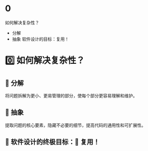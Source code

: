 # 0
如何解决复杂性？
- 分解
- 抽象
软件设计的目标：复用！

# 0️⃣ 如何解决复杂性？  

## 🔹 分解  
将问题拆解为更小、更易管理的部分，使每个部分更容易理解和维护。  

## 🔹 抽象  
提取问题的核心要素，隐藏不必要的细节，提高代码的通用性和可扩展性。  

## 🎯 **软件设计的终极目标：🔁 复用！**  
